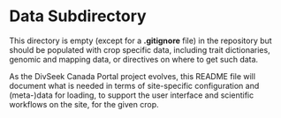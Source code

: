# Data Subdirectory

This directory is empty (except for a **.gitignore** file) in the repository but should be populated with crop specific
data, including trait dictionaries, genomic and mapping data, or directives on where to get such data.

As the DivSeek Canada Portal project evolves, this README file will document what is needed in terms of site-specific
configuration and (meta-)data for loading, to support the user interface and scientific workflows on the site, 
for the given crop.

